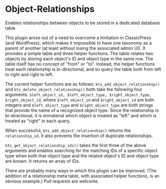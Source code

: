 # Object-Relationships
Enables relationships between objects to be stored in a dedicated database table

This plugin arose out of a need to overcome a limitation in ClassicPress (and WordPress), which makes it impossible to have one taxonomy as a parent of another (at least without losing the associated admin UI). It provides a simple table and three helper functions. The table relates two objects by storing each object's ID and object type in the same row. The table itself has no concept of "from" or "to". Instead, the helper functions treat each relationship is bi-directional, and so query the table both from left to right and right to left.

The current helper functions are as follows: `kts_add_object_relationship()` and `kts_delete_object_relationship()` both take the following four arguments: `$left_object_id, $left_object_type, $right_object_type, $right_object_id`, where `$left_object_id` and `$right_object_id` are both integers and `$left_object_type` and `$right_object_type` are both strings that provide the name of a recognized object type. Since the relationship is bi-directional, it is immaterial which object is treated as "left" and which is treated as "right" in each query.

When successful, `kts_add_object_relationship()` returns the `relationship_id`. It also prevents the insertion of duplicate relationships.

`kts_get_object_relationship_ids()` takes the first three of the above arguments and enables searching for the matching IDs of a specific object type when both that object type and the related object's ID and object type are known. It returns an array of IDs.

There are probably many ways in which this plugin can be improved. (The addition of a relationship meta table, with associated helper functions, is an obvious example.) Pull requests are welcome.
